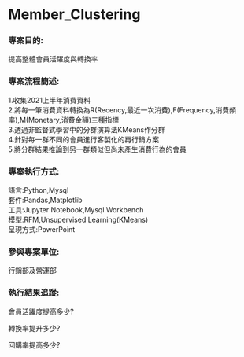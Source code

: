 # Member_Clustering
<h3>專案目的:</h3>
<p>提高整體會員活躍度與轉換率</p>

<h3>專案流程簡述:</h3>
<p>1.收集2021上半年消費資料</br>
2.將每一筆消費資料轉換為R(Recency,最近一次消費),F(Frequency,消費頻率),M(Monetary,消費金額)三種指標</br>
3.透過非監督式學習中的分群演算法KMeans作分群</br>
4.針對每一群不同的會員進行客製化的再行銷方案</br>
5.將分群結果推論到另一群類似但尚未產生消費行為的會員</p>

<h3>專案執行方式:</h3>
<p>語言:Python,Mysql</br>
套件:Pandas,Matplotlib</br>
工具:Jupyter Notebook,Mysql Workbench</br>
模型:RFM,Unsupervised Learning(KMeans)</br>
呈現方式:PowerPoint</p>


<h3>參與專案單位:</h3>
<p>行銷部及營運部</p>

<h3>執行結果追蹤:</h3>
<p>會員活躍度提高多少?</p>
<p>轉換率提升多少?</p>
<p>回購率提高多少?</p>
 
